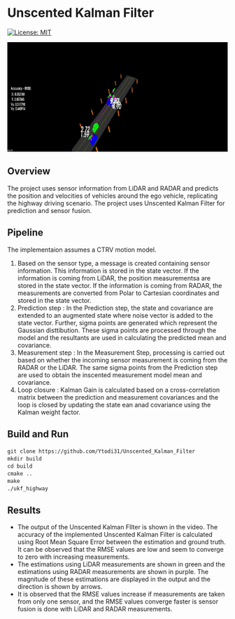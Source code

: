 # Unscented Kalman Filter

[![License: MIT](https://img.shields.io/badge/License-MIT-yellow.svg)](https://opensource.org/licenses/MIT)

<p align="center">
<img src="data/output.gif" width=600" height="250" />
</p>

## Overview
The project uses sensor information from LiDAR and RADAR and predicts the position and velocities of vehicles around the ego vehicle, replicating the highway driving scenario. The project uses Unscented Kalman Filter for prediction and sensor fusion.

## Pipeline
 The implementaion assumes a CTRV motion model.
1. Based on the sensor type, a message is created containing sensor information. This information is stored in the state vector. If the information is coming from LiDAR, the position measurementsa are stored in the state vector. If the information is coming from RADAR, the measurements are converted from Polar to Cartesian coordinates and stored in the state vector.
2. Prediction step : In the Prediction step, the state and covariance are extended to an augmented state where noise vector is added to the state vector. Further, sigma points are generated which represent the Gaussian disttibution. These sigma points are processed through the model and the resultants are used in calculating the predicted mean and covariance.
3. Measurement step : In the Measurement Step, processing is carried out based on whether the incoming sensor measurement is coming from the RADAR or the LiDAR. The same sigma points from the Prediction step are used to obtain the inscented measurement model mean and covariance.
4. Loop closure : Kalman Gain is calculated based on a cross-correlation matrix between the prediction and measurement covariances and the loop is closed by updating the state ean anad covariance using the Kalman weight factor.


## Build and Run
`git clone https://github.com/Ytodi31/Unscented_Kalman_Filter`\
`mkdir build` \
`cd build` \
`cmake ..` \
`make` \
`./ukf_highway`

## Results
- The output of the Unscented Kalman FIlter is shown in the video. The accuracy of the implemented Unscented Kalman Filter is calculated using Root Mean Square Error between the estimation and ground truth. It can be observed that the RMSE values are low and seem to converge to zero with increasing measurements.
- The estimations using LiDAR measurements are shown in green and the estimations using RADAR measurements are shown in purple. The magnitude of these estimations are displayed in the output and the direction is shown by arrows.
- It is observed that the RMSE values increase if measurements are taken from only one sensor, and the RMSE values converge faster is sensor fusion is done with LiDAR and RADAR measurements.
